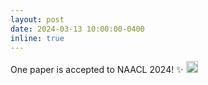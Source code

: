 ```yaml
---
layout: post
date: 2024-03-13 10:00:00-0400
inline: true
---
```


One paper is accepted to NAACL 2024! :sparkles:  <img src="/assets/img/huggingface.ico" alt="drawing" width="19"/> 

